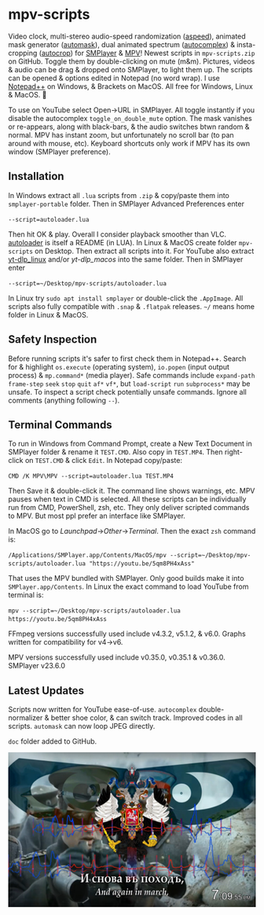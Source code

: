 # mpv-scripts
Video clock, multi-stereo audio-speed randomization ([aspeed](aspeed.lua)), animated mask generator ([automask](automask.lua)), dual animated spectrum ([autocomplex](autocomplex.lua)) & insta-cropping ([autocrop](autocrop.lua)) for [SMPlayer](https://smplayer.info) & [MPV](https://mpv.io)! Newest scripts in `mpv-scripts.zip` on GitHub. Toggle them by double-clicking on mute (m&m). Pictures, videos & audio can be drag & dropped onto SMPlayer, to light them up. The scripts can be opened & options edited in Notepad (no word wrap). I use [Notepad++](https://notepad-plus-plus.org/downloads/) on Windows, & Brackets on MacOS. All free for Windows, Linux & MacOS. 🙂

To use on YouTube select Open→URL in SMPlayer. All toggle instantly if you disable the autocomplex `toggle_on_double_mute` option. The mask vanishes or re-appears, along with black-bars, & the audio switches btwn random & normal. MPV has instant zoom, but unfortunately no scroll bar (to pan around with mouse, etc). Keyboard shortcuts only work if MPV has its own window (SMPlayer preference).

## Installation
In Windows extract all `.lua` scripts from `.zip` & copy/paste them into `smplayer-portable` folder. Then in SMPlayer Advanced Preferences enter 

`--script=autoloader.lua`

Then hit OK & play. Overall I consider playback smoother than VLC. [autoloader](autoloader.lua) is itself a README (in LUA). In Linux & MacOS create folder `mpv-scripts` on Desktop. Then extract all scripts into it. For YouTube also extract [yt-dlp_linux](https://github.com/yt-dlp/yt-dlp/releases) and/or *yt-dlp_macos* into the same folder. Then in SMPlayer enter

`--script=~/Desktop/mpv-scripts/autoloader.lua`

In Linux try `sudo apt install smplayer` or double-click the `.AppImage`. All scripts also fully compatible with `.snap` & `.flatpak` releases. `~/` means home folder in Linux & MacOS.

## Safety Inspection
Before running scripts it's safer to first check them in Notepad++. Search for & highlight `os.execute` (operating system), `io.popen` (input output process) & `mp.command*` (media player). Safe commands include `expand-path` `frame-step` `seek` `stop` `quit` `af*` `vf*`, but `load-script` `run` `subprocess*` may be unsafe. To inspect a script check potentially unsafe commands. Ignore all comments (anything following `--`).

## Terminal Commands
To run in Windows from Command Prompt, create a New Text Document in SMPlayer folder & rename it `TEST.CMD`. Also copy in `TEST.MP4`. Then right-click on `TEST.CMD` & click `Edit`. In Notepad copy/paste:

`CMD /K MPV\MPV --script=autoloader.lua TEST.MP4`

Then Save it & double-click it. The command line shows warnings, etc. MPV pauses when text in CMD is selected. All these scripts can be individually run from CMD, PowerShell, zsh, etc. They only deliver scripted commands to MPV. But most ppl prefer an interface like SMPlayer.

In MacOS go to *Launchpad*→*Other*→*Terminal*. Then the exact `zsh` command is:

`/Applications/SMPlayer.app/Contents/MacOS/mpv --script=~/Desktop/mpv-scripts/autoloader.lua "https://youtu.be/5qm8PH4xAss"`

That uses the MPV bundled with SMPlayer. Only good builds make it into `SMPlayer.app/Contents`. In Linux the exact command to load YouTube from terminal is:

`mpv --script=~/Desktop/mpv-scripts/autoloader.lua https://youtu.be/5qm8PH4xAss`

FFmpeg versions successfully used include v4.3.2, v5.1.2, & v6.0. Graphs written for compatibility for v4→v6.

MPV versions successfully used include v0.35.0, v0.35.1 & v0.36.0. SMPlayer v23.6.0

## Latest Updates
Scripts now written for YouTube ease-of-use. `autocomplex` double-normalizer & better shoe color, & can switch track. Improved codes in all scripts. `automask` can now loop JPEG directly.

`doc` folder added to GitHub.

![alt text](https://github.com/TinosNitso/mpv-scripts/blob/main/SCREENSHOT.JPG)
